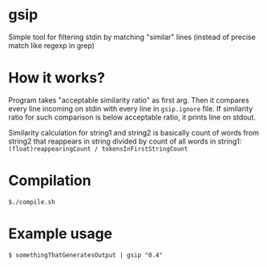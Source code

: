 # gsip
Simple tool for filtering stdin by matching "similar" lines (instead of precise match like regexp in grep)

# How it works?
Program takes "acceptable similarity ratio" as first arg. Then it compares every line incoming on stdin with every line in `gsip.ignore` file.
If similarity ratio for such comparison is below acceptable ratio, it prints line on stdout.

Similarity calculation for string1 and string2 is basically count of words from string2 that reappears in string
divided by count of all words in string1:
`(float)reappearingCount / tokensInFirstStringCount`

# Compilation
`$./compile.sh`

# Example usage
`$ somethingThatGeneratesOutput | gsip "0.4"`
